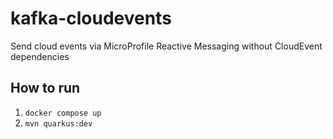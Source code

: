 # kafka-cloudevents

Send cloud events via MicroProfile Reactive Messaging without CloudEvent dependencies

## How to run

1. `docker compose up`
1. `mvn quarkus:dev`
